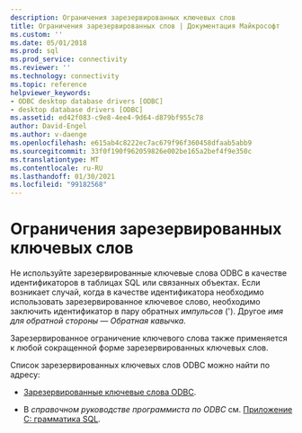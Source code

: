 ```yaml
---
description: Ограничения зарезервированных ключевых слов
title: Ограничения зарезервированных слов | Документация Майкрософт
ms.custom: ''
ms.date: 05/01/2018
ms.prod: sql
ms.prod_service: connectivity
ms.reviewer: ''
ms.technology: connectivity
ms.topic: reference
helpviewer_keywords:
- ODBC desktop database drivers [ODBC]
- desktop database drivers [ODBC]
ms.assetid: ed42f083-c9e8-4ee4-9d64-d879bf955c78
author: David-Engel
ms.author: v-daenge
ms.openlocfilehash: e615ab4c8222ec7ac679f96f360458dfaab5abb9
ms.sourcegitcommit: 33f0f190f962059826e002be165a2bef4f9e350c
ms.translationtype: MT
ms.contentlocale: ru-RU
ms.lasthandoff: 01/30/2021
ms.locfileid: "99182568"
---
```

# <a name="reserved-keyword-limitations"></a>Ограничения зарезервированных ключевых слов

Не используйте зарезервированные ключевые слова ODBC в качестве идентификаторов в таблицах SQL или связанных объектах. Если возникает случай, когда в качестве идентификатора необходимо использовать зарезервированное ключевое слово, необходимо заключить идентификатор в пару обратных *импульсов* ('). Другое *имя для* *обратной стороны — Обратная кавычка*.

Зарезервированное ограничение ключевого слова также применяется к любой сокращенной форме зарезервированных ключевых слов.

Список зарезервированных ключевых слов ODBC можно найти по адресу:

- [Зарезервированные ключевые слова ODBC](../reference/appendixes/reserved-keywords.md).

- В *справочном руководстве программиста по ODBC* см. [Приложение C: грамматика SQL](../reference/appendixes/appendix-c-sql-grammar.md).